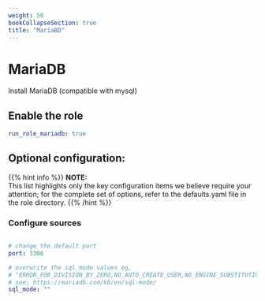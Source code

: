 ```yaml
---
weight: 50
bookCollapseSection: true
title: "MariaBD"
---
```


# MariaDB

Install MariaDB (compatible with mysql)

## Enable the role
``` yaml
run_role_mariadb: true

```

## Optional configuration: 

{{% hint info %}}
**NOTE:**  
This list highlights only the key configuration items we believe require your attention;
for the complete set of options, refer to the defaults.yaml file in the role directory.
{{% /hint %}}

### Configure sources
```yaml

# change the default port
port: 3306

# overwrite the sql_mode values eg,
# "ERROR_FOR_DIVISION_BY_ZERO,NO_AUTO_CREATE_USER,NO_ENGINE_SUBSTITUTION"
# see: https://mariadb.com/kb/en/sql-mode/
sql_mode: ""
```


